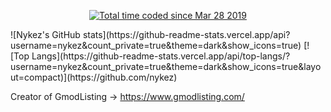 <p align="center">
  <a href="https://wakatime.com/@c030108c-dac7-4cc4-ab67-90d5800e8c28"><img src="https://wakatime.com/badge/user/c030108c-dac7-4cc4-ab67-90d5800e8c28.svg" alt="Total time coded since Mar 28 2019" /></a>
</p>
![Nykez's GitHub stats](https://github-readme-stats.vercel.app/api?username=nykez&count_private=true&theme=dark&show_icons=true)
[![Top Langs](https://github-readme-stats.vercel.app/api/top-langs/?username=nykez&count_private=true&theme=dark&show_icons=true&layout=compact)](https://github.com/nykez)

Creator of GmodListing -> https://www.gmodlisting.com/


